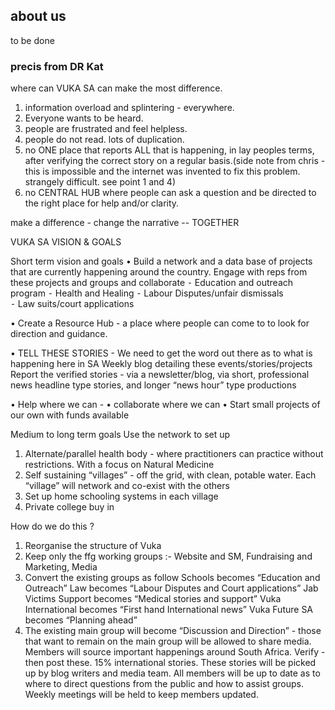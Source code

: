 ## about us

to be done

### precis from DR Kat

where can  VUKA SA can make the most difference.
 
1. information overload and splintering - everywhere. 
2. Everyone wants to be heard. 
3. people are frustrated and feel helpless.  
4. people do not read. lots of duplication.
5. no ONE place that reports ALL that is happening, in lay peoples terms, after verifying the correct story on a regular basis.(side note from chris - this is impossible and the internet was invented to fix this problem. strangely difficult. see point 1 and 4)
6.  no CENTRAL HUB where people can ask a question and be directed to the right place for help and/or clarity. 

make a difference - change the narrative -- TOGETHER 

VUKA SA VISION & GOALS

Short term vision and goals
 • Build a network and a data base of projects that are currently happening around the country. Engage with reps from these projects and groups and collaborate 
 ⁃ Education and outreach program 
 ⁃ Health and Healing
 ⁃ Labour Disputes/unfair dismissals  
 ⁃ Law suits/court applications

 • Create a Resource Hub - a place where people can come to to look for direction and guidance. 

 • TELL THESE STORIES - 
We need to get the word out there as to what is happening here in SA 
Weekly blog detailing these events/stories/projects
Report the verified stories - via a newsletter/blog, via short, professional news headline type stories, and longer “news hour” type productions 

 • Help where we can - 
 • collaborate where we can
 • Start small projects of our own with funds available

Medium to long term goals
Use the network to set up
 1. Alternate/parallel health body - where practitioners can practice without restrictions. With a focus on Natural Medicine
 2. Self sustaining “villages” - off the grid, with clean, potable water. Each “village” will network and co-exist with the others
 3. Set up home schooling systems in each village 
 4. Private college buy in


How do we do this ?

 1. Reorganise the structure of Vuka
 2. Keep only the ffg working groups :- Website and SM, Fundraising and Marketing, Media
 3. Convert the existing groups as follow 
        Schools becomes “Education and Outreach”
        Law becomes “Labour Disputes and Court applications”
        Jab Victims Support becomes “Medical stories and support”
        Vuka International becomes “First hand International news”
        Vuka Future SA becomes “Planning ahead”
   4. The existing main group will become “Discussion and Direction” - those that want 
        to remain on the main group will be allowed to share media. Members will source important happenings around South Africa. Verify - then post these. 15% international stories. These stories will be picked up by blog writers and media team. All members will be up to date as to where to direct questions from the public and how to assist groups. Weekly meetings will be held to keep members updated.


